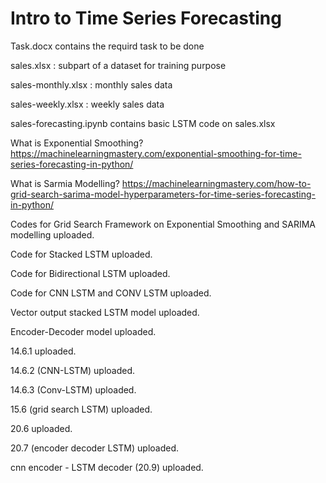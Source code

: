 # Intro to Time Series Forecasting 
Task.docx contains the requird task to be done

sales.xlsx : subpart of a dataset for training purpose

sales-monthly.xlsx : monthly sales data

sales-weekly.xlsx : weekly sales data

sales-forecasting.ipynb contains basic LSTM code on sales.xlsx


What is Exponential Smoothing?
https://machinelearningmastery.com/exponential-smoothing-for-time-series-forecasting-in-python/

What is Sarmia Modelling?
https://machinelearningmastery.com/how-to-grid-search-sarima-model-hyperparameters-for-time-series-forecasting-in-python/

Codes for Grid Search Framework on Exponential Smoothing and SARIMA modelling uploaded.

Code for Stacked LSTM uploaded.

Code for Bidirectional LSTM uploaded.

Code for CNN LSTM  and CONV LSTM uploaded.

Vector output stacked LSTM model uploaded.

Encoder-Decoder model uploaded.

14.6.1 uploaded.

14.6.2 (CNN-LSTM) uploaded.

14.6.3 (Conv-LSTM) uploaded.

15.6 (grid search LSTM) uploaded.

20.6 uploaded.

20.7 (encoder decoder LSTM) uploaded.

cnn encoder - LSTM decoder (20.9) uploaded.
